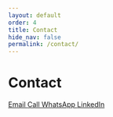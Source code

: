```yaml
---
layout: default
order: 4
title: Contact
hide_nav: false
permalink: /contact/
---
```


# Contact

<div class="links">
  <a href="mailto:naveen@unnati.ae" target="_blank" rel="noopener noreferrer" style="padding: 0px;">
    <i class="fas fa-envelope"></i> Email
  </a>
  <a href="tel:+971504584204" target="_blank" rel="noopener noreferrer" style="padding: 0px;">
    <i class="fas fa-phone"></i> Call
  </a>
   <a href="https://wa.me/971504584204?text=Hello%2C%20I%20would%20like%20to%20know%20more%20about%20Unnati" target="_blank" rel="noopener noreferrer" style="padding: 0px;">
    <i class="fab fa-whatsapp"></i>WhatsApp
  </a>
  <a href="https://www.linkedin.com/company/unnati-ventures-fz-llc/" target="_blank" rel="noopener noreferrer" style="padding: 0px;">
    <i class="fab fa-linkedin"></i> LinkedIn
  </a>
</div>
